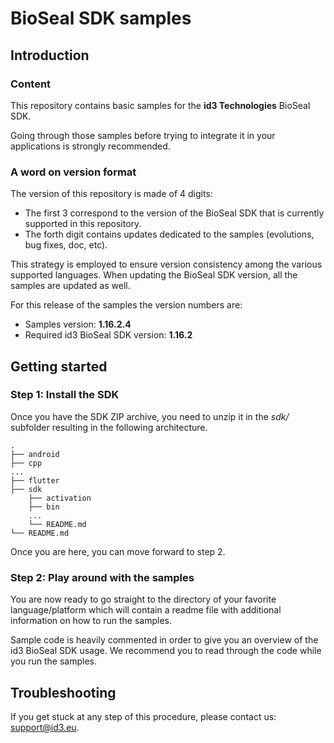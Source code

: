 # BioSeal SDK samples

## Introduction

### Content

This repository contains basic samples for the **id3 Technologies** BioSeal SDK.

Going through those samples before trying to integrate it in your applications is strongly recommended.

### A word on version format

The version of this repository is made of 4 digits:
* The first 3 correspond to the version of the BioSeal SDK that is currently supported in this repository.
* The forth digit contains updates dedicated to the samples (evolutions, bug fixes, doc, etc).

This strategy is employed to ensure version consistency among the various supported languages. When updating the BioSeal SDK version, all the samples are updated as well.

For this release of the samples the version numbers are: 
* Samples version: **1.16.2.4**
* Required id3 BioSeal SDK version: **1.16.2**

## Getting started

### Step 1: Install the SDK

Once you have the SDK ZIP archive, you need to unzip it in the *sdk/* subfolder resulting in the following architecture.

    .
    ├── android
    ├── cpp
    ...
    ├── flutter
    ├── sdk
        ├── activation
        ├── bin
        ...
        └── README.md
    └── README.md

Once you are here, you can move forward to step 2.

### Step 2: Play around with the samples

You are now ready to go straight to the directory of your favorite language/platform which will contain a readme file with additional information on how to run the samples.

Sample code is heavily commented in order to give you an overview of the id3 BioSeal SDK usage. We recommend you to read through the code while you run the samples.

## Troubleshooting

If you get stuck at any step of this procedure, please contact us: support@id3.eu.